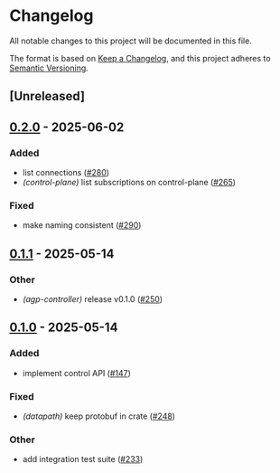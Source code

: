 # Changelog

All notable changes to this project will be documented in this file.

The format is based on [Keep a Changelog](https://keepachangelog.com/en/1.0.0/),
and this project adheres to [Semantic Versioning](https://semver.org/spec/v2.0.0.html).

## [Unreleased]

## [0.2.0](https://github.com/agntcy/agp/compare/agp-controller-v0.1.1...agp-controller-v0.2.0) - 2025-06-02

### Added

- list connections ([#280](https://github.com/agntcy/agp/pull/280))
- *(control-plane)* list subscriptions on control-plane ([#265](https://github.com/agntcy/agp/pull/265))

### Fixed

- make naming consistent ([#290](https://github.com/agntcy/agp/pull/290))

## [0.1.1](https://github.com/agntcy/agp/compare/agp-controller-v0.1.0...agp-controller-v0.1.1) - 2025-05-14

### Other

- *(agp-controller)* release v0.1.0 ([#250](https://github.com/agntcy/agp/pull/250))

## [0.1.0](https://github.com/agntcy/agp/releases/tag/agp-controller-v0.1.0) - 2025-05-14

### Added

- implement control API ([#147](https://github.com/agntcy/agp/pull/147))

### Fixed

- *(datapath)* keep protobuf in crate ([#248](https://github.com/agntcy/agp/pull/248))

### Other

- add integration test suite ([#233](https://github.com/agntcy/agp/pull/233))
